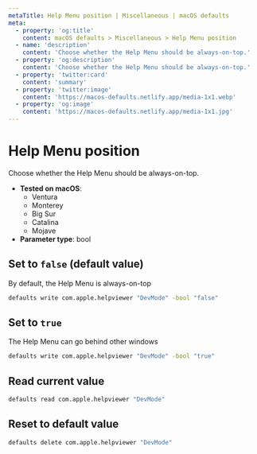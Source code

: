 ```yaml
---
metaTitle: Help Menu position | Miscellaneous | macOS defaults
meta:
  - property: 'og:title'
    content: macOS defaults > Miscellaneous > Help Menu position
  - name: 'description'
    content: 'Choose whether the Help Menu should be always-on-top.'
  - property: 'og:description'
    content: 'Choose whether the Help Menu should be always-on-top.'
  - property: 'twitter:card'
    content: 'summary'
  - property: 'twitter:image'
    content: 'https://macos-defaults.netlify.app/media-1x1.webp'
  - property: 'og:image'
    content: 'https://macos-defaults.netlify.app/media-1x1.jpg'
---
```


# Help Menu position

Choose whether the Help Menu should be always-on-top.

<!-- break lists -->

- **Tested on macOS**:
  - Ventura
  - Monterey
  - Big Sur
  - Catalina
  - Mojave
- **Parameter type**: bool

## Set to `false` (default value)

By default, the Help Menu is always-on-top

```bash
defaults write com.apple.helpviewer "DevMode" -bool "false"
```

## Set to `true`

The Help Menu can go behind other windows

```bash
defaults write com.apple.helpviewer "DevMode" -bool "true"
```

## Read current value

```bash
defaults read com.apple.helpviewer "DevMode"
```

## Reset to default value

```bash
defaults delete com.apple.helpviewer "DevMode"
```
